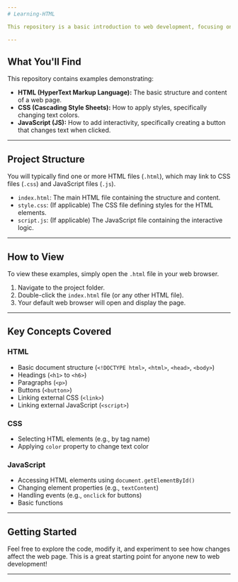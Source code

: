 ```yaml
---
# Learning-HTML

This repository is a basic introduction to web development, focusing on fundamental concepts of HTML, CSS, and JavaScript. It's designed for beginners to understand how these three core technologies work together to create simple interactive web pages.

---
```


## What You'll Find

This repository contains examples demonstrating:

* **HTML (HyperText Markup Language):** The basic structure and content of a web page.
* **CSS (Cascading Style Sheets):** How to apply styles, specifically changing text colors.
* **JavaScript (JS):** How to add interactivity, specifically creating a button that changes text when clicked.

---

## Project Structure

You will typically find one or more HTML files (`.html`), which may link to CSS files (`.css`) and JavaScript files (`.js`).

* `index.html`: The main HTML file containing the structure and content.
* `style.css`: (If applicable) The CSS file defining styles for the HTML elements.
* `script.js`: (If applicable) The JavaScript file containing the interactive logic.

---

## How to View

To view these examples, simply open the `.html` file in your web browser.

1.  Navigate to the project folder.
2.  Double-click the `index.html` file (or any other HTML file).
3.  Your default web browser will open and display the page.

---

## Key Concepts Covered

### HTML

* Basic document structure (`<!DOCTYPE html>`, `<html>`, `<head>`, `<body>`)
* Headings (`<h1>` to `<h6>`)
* Paragraphs (`<p>`)
* Buttons (`<button>`)
* Linking external CSS (`<link>`)
* Linking external JavaScript (`<script>`)

### CSS

* Selecting HTML elements (e.g., by tag name)
* Applying `color` property to change text color

### JavaScript

* Accessing HTML elements using `document.getElementById()`
* Changing element properties (e.g., `textContent`)
* Handling events (e.g., `onclick` for buttons)
* Basic functions

---

## Getting Started

Feel free to explore the code, modify it, and experiment to see how changes affect the web page. This is a great starting point for anyone new to web development!

---
